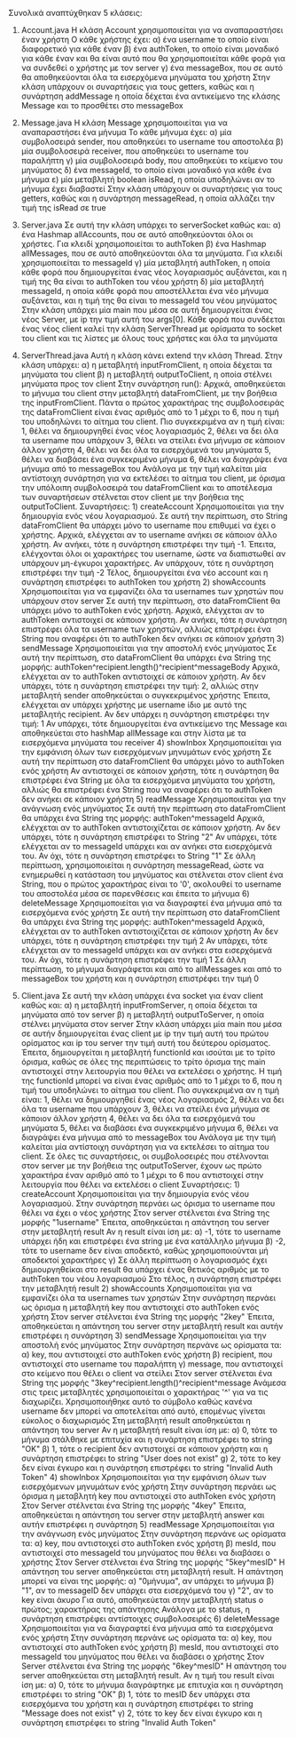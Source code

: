 Συνολικά αναπτύχθηκαν 5 κλάσεις:

1) Account.java
    Η κλάση Account χρησιμοποιείται για να αναπαραστήσει έναν χρήστη
    Ο κάθε χρήστης έχει: α) ένα username το οποίο είναι διαφορετικό για κάθε έναν
                         β) ένα authToken, το οποίο είναι μοναδικό για κάθε έναν και θα είναι αυτό που θα χρησιμοποιείται κάθε φορά για να συνδεθεί ο χρήστης με τον server
                         γ) ένα messageBox, που σε αυτό θα αποθηκεύονται όλα τα εισερχόμενα μηνύματα του χρήστη
    Στην κλάση υπάρχουν οι συναρτήσεις για τους getters, καθώς και η συνάρτηση addMessage η οποία δέχεται ένα αντικείμενο της κλάσης Message και το προσθέτει στο messageBox

2) Message.java
    Η κλάση Message χρησιμοποιείται για να αναπαραστήσει ένα μήνυμα
    Το κάθε μήνυμα έχει: α) μία συμβολοσειρά sender, που αποθηκεύει το username του αποστολέα
                         β) μία συμβολοσειρά receiver, που αποθηκεύει το username του παραλήπτη
                         γ) μία συμβολοσειρά body, που αποθηκεύει το κείμενο του μηνύματος
                         δ) ένα messageId, το οποίο είναι μοναδικό για κάθε ένα μήνυμα
                         ε) μία μεταβλητή boolean isRead, η οποία υποδηλώνει αν το μήνυμα έχει διαβαστεί
    Στην κλάση υπάρχουν οι συναρτήσεις για τους getters, καθώς και η συνάρτηση messageRead, η οποία αλλάζει την τιμή της isRead σε true

3) Server.java
    Σε αυτή την κλάση υπάρχει το serverSocket καθώς και: α) ένα Hashmap allAccounts, που σε αυτό αποθηκεύονται όλοι οι χρήστες. Για κλειδί χρησιμοποιείται το authToken
                                                         β) ένα Hashmap allMessages, που σε αυτό αποθηκεύονται όλα τα μηνύματα. Για κλειδί χρησιμοποιείται το messageId
                                                         γ) μία μεταβλητή authToken, η οποία κάθε φορά που δημιουργείται ένας νέος λογαριασμός αυξάνεται, και η τιμή της θα είναι το authToken του νέου χρήστη
                                                         δ) μία μεταβλητή messageId, η οποία κάθε φορά που αποστέλλεται ένα νέο μήνυμα αυξάνεται, και η τιμή της θα είναι το messageId του νέου μηνύματος
    Στην κλάση υπάρχει μία main που μέσα σε αυτή δημιουργείται ένας νέος Server, με ip την τιμή αυτή του args[0]. Κάθε φορά που συνδέεται ένας νέος client καλεί την κλάση ServerThread με ορίσματα το socket του client και τις λίστες με όλους τους χρήστες και όλα τα μηνύματα

4) ServerThread.java
    Αυτή η κλάση κάνει extend την κλάση Thread. Στην κλάση υπάρχει: α) η μεταβλητή inputFromClient, η οποία δέχεται τα μηνύματα του client
                                                                    β) η μεταβλητή outputToClient, η οποία στέλνει μηνύματα προς τον client
    Στην συνάρτηση run():
        Αρχικά, αποθηκεύεται το μήνυμα του client στην μεταβλητή dataFromClient, με την βοήθεια της inputFromClient.
        Πάντα ο πρώτος χαρακτήρας της συμβολοσειράς της dataFromClient είναι ένας αριθμός από το 1 μέχρι το 6, που η τιμή του υποδηλώνει το αίτημα του client. Πιο συγκεκριμένα αν η τιμή είναι:
                         1, θέλει να δημιουργηθεί ένας νέος λογαριασμός
                         2, θέλει να δει όλα τα username που υπάρχουν
                         3, θέλει να στείλει ένα μήνυμα σε κάποιον άλλον χρήστη
                         4, θέλει να δει όλα τα εισερχόμενά του μηνύματα
                         5, θέλει να διαβάσει ένα συγκεκριμένο μήνυμα
                         6, θέλει να διαγράψει ένα μήνυμα από το messageBox του
        Ανάλογα με την τιμή καλείται μία αντίστοιχη συνάρτηση για να εκτελέσει το αίτημα του client, με όρισμα την υπόλοιπη συμβολοσειρά του dataFromClient και το αποτέλεσμα των συναρτήσεων στέλνεται στον client με την βοήθεια της outputToClient.
    Συναρτήσεις:
        1) createAccount
            Χρησιμοποιείται για την δημιουργία ενός νέου λογαριασμού.
            Σε αυτή την περίπτωση, στο String dataFromClient θα υπάρχει μόνο το username που επιθυμεί να έχει ο χρήστης. Αρχικά, ελέγχεται αν το username ανήκει σε κάποιον άλλο χρήστη. Αν ανήκει, τότε η συνάρτηση επιστρέφει την τιμή -1.
            Έπειτα, ελέγχονται όλοι οι χαρακτήρες του username, ώστε να διαπιστωθεί αν υπάρχουν μη-έγκυροι χαρακτήρες. Αν υπάρχουν, τότε η συνάρτηση επιστρέφει την τιμή -2
            Τέλος, δημιουργείται ένα νέο account και η συνάρτηση επιστρέφει το authToken του χρήστη
        2) showAccounts
            Χρησιμοποιείται για να εμφανίζει όλα τα usernames των χρηστών που υπάρχουν στον server
            Σε αυτή την περίπτωση, στο dataFromClient θα υπάρχει μόνο το authToken ενός χρήστη.
            Αρχικά, ελέγχεται αν το authToken αντιστοιχεί σε κάποιον χρήστη.
            Αν ανήκει, τότε η συνάρτηση επιστρέφει όλα τα username των χρηστών, αλλιώς επιστρέφει ένα String που αναφέρει ότι το authToken δεν ανήκει σε κάποιον χρήστη
        3) sendMessage
            Χρησιμοποιείται για την αποστολή ενός μηνύματος
            Σε αυτή την περίπτωση, στο dataFromClient θα υπάρχει ένα String της μορφής: authToken^recipient.length()^recipient^messageBody
            Αρχικά, ελέγχεται αν το authToken αντιστοιχεί σε κάποιον χρήστη. Αν δεν υπάρχει, τότε η συνάρτηση επιστρέφει την τιμή: 2, αλλιώς στην μεταβλητή sender αποθηκεύεται ο συγκεκριμένος χρήστης
            Έπειτα, ελέγχεται αν υπάρχει χρήστης με username ίδιο με αυτό της μεταβλητής recipient. Αν δεν υπάρχει η συνάρτηση επιστρέφει την τιμή: 1
            Αν υπάρχει, τότε δημιουργείται ένα αντικείμενο της Message και αποθηκεύεται στο hashMap allMessage και στην λίστα με τα εισερχόμενα μηνύματα του receiver
        4) showInbox
            Χρησιμοποιείται για την εμφάνιση όλων των εισερχόμενων μηνυμάτων ενός χρήστη
            Σε αυτή την περίπτωση στο dataFromClient θα υπάρχει μόνο το authToken ενός χρήστη
            Αν αντιστοιχεί σε κάποιον χρήστη, τότε η συνάρτηση θα επιστρέφει ένα String με όλα τα εισερχόμενα μηνύματα του χρήστη, αλλιώς θα επιστρέφει ένα String που να αναφέρει ότι το authToken δεν ανήκει σε κάποιον χρήστη
        5) readMessage
            Χρησιμοποιείται για την ανάγνωση ενός μηνύματος
            Σε αυτή την περίπτωση στο dataFromClient θα υπάρχει ένα String της μορφής: authToken^messageId
            Αρχικά, ελέγχεται αν το authToken αντιστοιχίζεται σε κάποιον χρήστη. Αν δεν υπάρχει, τότε η συνάρτηση επιστρέφει το String "2"
            Αν υπάρχει, τότε ελέγχεται αν το messageId υπάρχει και αν ανήκει στα εισερχόμενά του. Αν όχι, τότε η συνάρτηση επιστρέφει το String "1"
            Σε άλλη περίπτωση, χρησιμοποιείται η συνάρτηση messageRead, ώστε να ενημερωθεί η κατάσταση του μηνύματος και στέλνεται στον client ένα String, που ο πρώτος χαρακτήρας είναι το '0', ακολουθεί το username του αποστολέα μέσα σε παρενθέσεις και έπειτα το μήνυμα
        6) deleteMessage
            Χρησιμοποιείται για να διαγραφτεί ένα μήνυμα από τα εισερχόμενα ενός χρήστη
            Σε αυτή την περίπτωση στο dataFromClient θα υπάρχει ένα String της μορφής: authToken^messageId
            Αρχικά, ελέγχεται αν το authToken αντιστοιχίζεται σε κάποιον χρήστη
            Αν δεν υπάρχει, τότε η συνάρτηση επιστρέφει την τιμή 2
            Αν υπάρχει, τότε ελέγχεται αν το messageId υπάρχει και αν ανήκει στα εισερχόμενά του.
            Αν όχι, τότε η συνάρτηση επιστρέφει την τιμή 1
            Σε άλλη περίπτωση, το μήνυμα διαγράφεται και από τo allMessages και από το messageBox του χρήστη και η συνάρτηση επιστρέφει την τιμή 0

5) Client.java
    Σε αυτή την κλάση υπάρχει ένα socket για έναν client καθώς και: α) η μεταβλητή inputFromServer, η οποία δέχεται τα μηνύματα από τον server
                                                                    β) η μεταβλητή outputToServer, η οποία στέλνει μηνύματα στον server
    Στην κλάση υπάρχει μία main που μέσα σε αυτήν δημιουργείται ένας client με ip την τιμή αυτή του πρώτου ορίσματος και ip του server την τιμή αυτή του δεύτερου ορίσματος.
    Έπειτα, δημιουργείται η μεταβλητή functionId και ισούται με το τρίτο όρισμα, καθώς σε όλες της περιπτώσεις το τρίτο όρισμα της main αντιστοιχεί στην λειτουργία που θέλει να εκτελέσει ο χρήστης. Η τιμή της functionId μπορεί να είναι ένας αριθμός από το 1 μέχρι το 6, που η τιμή του υποδηλώνει το αίτημα του client. Πιο συγκεκριμένα αν η τιμή είναι:
                         1, θέλει να δημιουργηθεί ένας νέος λογαριασμός
                         2, θέλει να δει όλα τα username που υπάρχουν
                         3, θέλει να στείλει ένα μήνυμα σε κάποιον άλλον χρήστη
                         4, θέλει να δει όλα τα εισερχόμενά του μηνύματα
                         5, θέλει να διαβάσει ένα συγκεκριμένο μήνυμα
                         6, θέλει να διαγράψει ένα μήνυμα από το messageBox του
    Ανάλογα με την τιμή καλείται μία αντίστοιχη συνάρτηση για να εκτελέσει το αίτημα του client.
    Σε όλες τις συναρτήσεις, οι συμβολοσειρές που στέλνονται στον server με την βοήθεια της outputToServer, έχουν ως πρώτο χαρακτήρα έναν αριθμό από το 1 μέχρι το 6 που αντιστοιχεί στην λειτουργία που θέλει να εκτελέσει ο client
    Συναρτήσεις:
         1) createAccount
            Χρησιμοποιείται για την δημιουργία ενός νέου λογαριασμού.
            Στην συνάρτηση περνάει ως όρισμα το username που θέλει να έχει ο νέος χρήστης
            Στον server στέλνεται ένα String της μορφής "1username"
            Έπειτα, αποθηκεύεται η απάντηση του server στην μεταβλητή result
            Αν η result είναι ίση με: α) -1, τότε το username υπάρχει ήδη και επιστρέφει ένα string με ένα κατάλληλο μήνυμα
                                      β) -2, τότε το username δεν είναι αποδεκτό, καθώς χρησιμοποιούνται μή αποδεκτοί χαρακτήρες
                                      γ) Σε άλλη περίπτωση ο λογαριασμός έχει δημιουργηθείκαι στο result θα υπάρχει ένας θετικός αριθμός με το authToken του νέου λογαριασμού
            Στο τέλος, η συνάρτηση επιστρέφει την μεταβλητή result
        2) showAccounts
            Χρησιμοποιείται για να εμφανίζει όλα τα usernames των χρηστών
            Στην συνάρτηση περνάει ως όρισμα η μεταβλητή key που αντιστοιχεί στο authToken ενός χρήστη
            Στον server στέλνεται ένα String της μορφής "2key"
            Έπειτα, αποθηκεύεται η απάντηση του server στην μεταβλητή result και αυτήν επιστρέφει η συνάρτηση
        3) sendMessage
            Χρησιμοποιείται για την αποστολή ενός μηνύματος
            Στην συνάρτηση περνάνε ως ορίσματα τα: α) key, που αντιστοιχεί στο authToken ενός χρήστη
                                                   β) recipient, που αντιστοιχεί στο username του παραλήπτη
                                                   γ) message, που αντιστοιχεί στο κείμενο που θέλει ο client να στείλει
            Στον server στέλνεται ένα String της μορφής "3key^recipient.length()^recipient^message
            Ανάμεσα στις τρεις μεταβλητές χρησιμοποιείται ο χαρακτήρας '^' για να τις διαχωρίζει. Χρησιμοποιήθηκε αυτό το σύμβολο καθώς κανένα username δεν μπορεί να αποτελείται από αυτό, επομένως γίνεται εύκολος ο διαχωρισμός
            Στη μεταβλητή result αποθηκεύεται η απάντηση του server
            Αν η μεταβλητή result είναι ίση με: α) 0, τότε το μήνυμα στάλθηκε με επιτυχία και η συνάρτηση επιστρέφει το string "OK"
                                                β) 1, τότε ο recipient δεν αντιστοιχεί σε κάποιον χρήστη και η συνάρτηση επιστρέφει to string "User does not exist"
                                                g) 2, τότε το key δεν είναι έγκυρο και η συνάρτηση επιστρέφει το string "Invalid Auth Token"
        4) showInbox
            Χρησιμοποιείται για την εμφάνιση όλων των εισερχόμενων μηνυμάτων ενός χρήστη
            Στην συνάρτηση περνάει ως όρισμα η μεταβλητή key που αντιστοιχεί στο authToken ενός χρήστη
            Στον Server στέλνεται ένα String της μορφής "4key"
            Έπειτα, αποθηκεύεται η απάντηση του server στην μεταβλητή answer και αυτήν επιστρέφει η συνάρτηση
        5) readMessage
            Χρησιμοποιείται για την ανάγνωση ενός μηνύματος
            Στην συνάρτηση περνάνε ως ορίσματα τα: α) key, που αντιστοιχεί στο authToken ενός χρήστη
                                                   β) mesId, που αντιστοιχεί στο messageId του μηνύματος που θέλει να διαβάσει ο χρήστης
            Στον Server στέλνεται ένα String της μορφής "5key^mesID"
            Η απάντηση του server αποθηκεύεται στη μεταβλητή result.
            Η απάντηση μπορεί να είναι της μορφής: α) "0μήνυμα", αν υπάρχει το μήνυμα
                                                   β) "1", αν το messageID δεν υπάρχει στα εισερχόμενά του
                                                   γ) "2", αν το key είναι άκυρο
            Για αυτό, αποθηκεύεται στην μεταβλητή status ο πρώτος; χαρακτήρας της απάντησης
            Ανάλογα με το status, η συνάρτηση επιστρέφει αντίστοιχες συμβολοσειρές
        6) deleteMessage
            Χρησιμοποιείται για να διαγραφτεί ένα μήνυμα από τα εισερχόμενα ενός χρήστη
            Στην συνάρτηση περνάνε ως ορίσματα τα: α) key, που αντιστοιχεί στο authToken ενός χρήστη
                                                   β) mesId, που αντιστοιχεί στο messageId του μηνύματος που θέλει να διαβάσει ο χρήστης
            Στον Server στέλνεται ένα String της μορφής "6key^mesID"
            Η απάντηση του server αποθηκεύεται στη μεταβλητή result.
            Αν η τιμή του result είναι ίση με: α) 0, τότε το μήνυμα διαγράφτηκε με επιτυχία και η συνάρτηση επιστρέφει το string "ΟΚ"
                                               β) 1, τότε το mesID δεν υπάρχει στα εισερχόμενα του χρήστη και η συνάρτηση επιστρέφει το string "Message does not exist"
                                               γ) 2, τότε το key δεν είναι έγκυρο και η συνάρτηση επιστρέφει το string "Invalid Auth Token"
